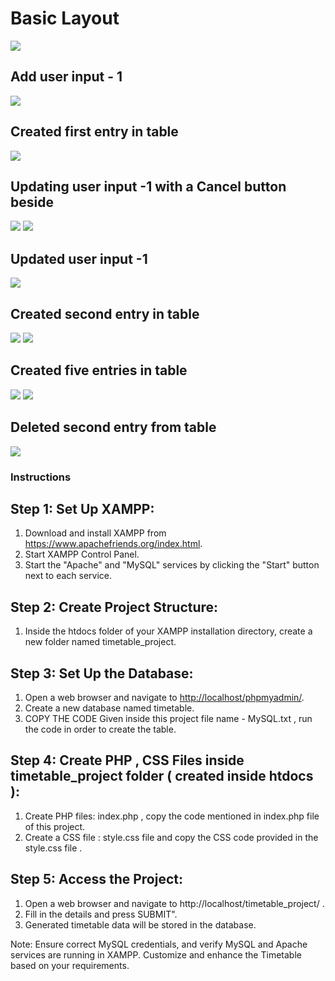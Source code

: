 <h1>Basic Layout</h1> 

<img src="./TimeTableCraft/Screenshots/Screenshot (19).png"></img>

<h2>Add user input - 1</h2> 
<img src="https://github.com/eduroxx/PHP-Projects/blob/main/TimeTableCraft/Screenshots/Screenshot%20(19).png"></img>

<h2>Created first entry in table</h2> 
<img src="./TimeTableCraft/Screenshots/Screenshot (21).png"></img>


<h2>Updating user input -1 with a Cancel button beside </h2> 
<img src="./TimeTableCraft/Screenshots/Screenshot (22).png"></img>
<img src="./TimeTableCraft/Screenshots/Screenshot (23).png"></img>

<h2>Updated user input -1</h2> 
<img src="./TimeTableCraft/Screenshots/Screenshot (24).png"></img>

<h2>Created second entry in table</h2> 
<img src="./TimeTableCraft/Screenshots/Screenshot (25).png"></img>
<img src="./TimeTableCraft/Screenshots/Screenshot (26).png"></img>

<h2>Created five entries in table</h2> 
<img src="./TimeTableCraft/Screenshots/Screenshot(27).jpeg"></img>
<img src="./TimeTableCraft/Screenshots/Screenshot(28).jpeg"></img>

<h2>Deleted second entry from table</h2> 
<img src="./TimeTableCraft/Screenshots/Screenshot(29).jpeg"></img>


<H3>Instructions</H1>
 <h2>Step 1: Set Up XAMPP:</h2>
    <ol>
        <li>Download and install XAMPP from <a href="https://www.apachefriends.org/index.html" target="_blank">https://www.apachefriends.org/index.html</a>.</li>
        <li>Start XAMPP Control Panel.</li>
        <li>Start the "Apache" and "MySQL" services by clicking the "Start" button next to each service.</li>
    </ol>

  <h2>Step 2: Create Project Structure:</h2>
    <ol>
        <li>Inside the htdocs folder of your XAMPP installation directory, create a new folder named timetable_project.</li>
       
   </ol>

<h2>Step 3: Set Up the Database:</h2>
    <ol>
        <li>Open a web browser and navigate to <a href="http://localhost/phpmyadmin/" target="_blank">http://localhost/phpmyadmin/</a>.</li>
        <li>Create a new database named timetable.</li>
        <li>COPY THE CODE Given inside this project file name - MySQL.txt , run the code in order to create the table.</li>
    
  </ol>

   <h2>Step 4: Create PHP , CSS  Files inside timetable_project folder ( created inside htdocs ):</h2>
    <ol>
        <li>Create PHP files: index.php , copy the code mentioned in index.php file of this project.</li>
        <li>Create a CSS file :  style.css file and copy the CSS code provided in the style.css file .</li>
    </ol>

   

   <h2>Step 5: Access the Project:</h2>
    <ol>
        <li>Open a web browser and navigate to http://localhost/timetable_project/ .</li>
        <li>Fill in the details and press SUBMIT".</li>
        <li>Generated timetable data will be stored in the database.</li>
       
  </ol>

  <p>Note: Ensure correct MySQL credentials, and verify MySQL and Apache services are running in XAMPP. Customize and enhance the Timetable based on your requirements.</p>

